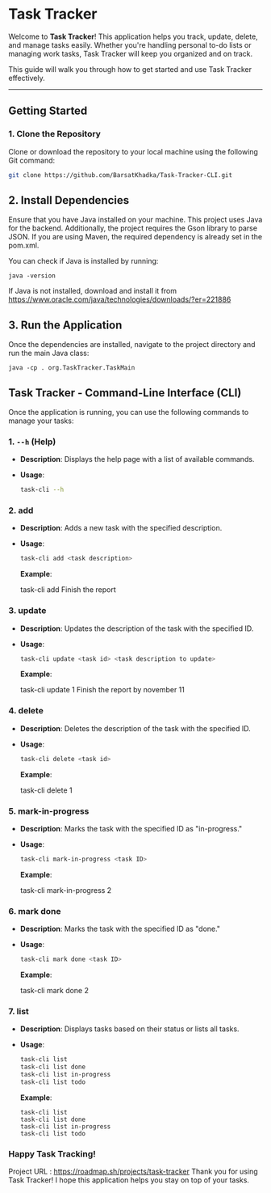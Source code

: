 # Task Tracker

Welcome to **Task Tracker**! This application helps you track, update, delete, and manage tasks easily. Whether you're handling personal to-do lists or managing work tasks, Task Tracker will keep you organized and on track.

This guide will walk you through how to get started and use Task Tracker effectively.

---

## Getting Started

### 1. Clone the Repository

Clone or download the repository to your local machine using the following Git command:

```bash
git clone https://github.com/BarsatKhadka/Task-Tracker-CLI.git
```

## 2. Install Dependencies

Ensure that you have Java installed on your machine. This project uses Java for the backend. Additionally, the project requires the Gson library to parse JSON. If you are using Maven, the required dependency is already set in the pom.xml.

You can check if Java is installed by running:
```
java -version
```
If Java is not installed, download and install it from https://www.oracle.com/java/technologies/downloads/?er=221886

## 3. Run the Application

Once the dependencies are installed, navigate to the project directory and run the main Java class:

```
java -cp . org.TaskTracker.TaskMain
```

## Task Tracker - Command-Line Interface (CLI)

Once the application is running, you can use the following commands to manage your tasks:
### 1. `--h` (Help)

- **Description**: Displays the help page with a list of available commands.
- **Usage**: 

  ```bash
  task-cli --h

### 2.  add

 - **Description**:  Adds a new task with the specified description.
- **Usage**: 

    ```bash
    task-cli add <task description>
    ```

    **Example**:

    task-cli add Finish the report

### 3.  update

 - **Description**:  Updates the description of the task with the specified ID.

- **Usage**: 

    ```bash
    task-cli update <task id> <task description to update>
    ```

    **Example**:

    task-cli update 1 Finish the report by november 11

### 4. delete

 - **Description**:  Deletes the description of the task with the specified ID.

- **Usage**: 

    ```bash
    task-cli delete <task id> 
    ```

    **Example**:

    task-cli delete 1 

### 5. mark-in-progress


 - **Description**:  Marks the task with the specified ID as "in-progress."

- **Usage**: 

    ```bash
    task-cli mark-in-progress <task ID> 

    ```

    **Example**:

    task-cli mark-in-progress 2

### 6. mark done

- **Description**:  Marks the task with the specified ID as "done."

- **Usage**: 

    ```bash
    task-cli mark done <task ID> 

    ```

    **Example**:

    task-cli mark done 2


### 7. list

- **Description**:  Displays tasks based on their status or lists all tasks.

- **Usage**: 

    ```bash
    task-cli list
    task-cli list done
    task-cli list in-progress
    task-cli list todo
    ```

    **Example**:

    ```
    task-cli list
    task-cli list done
    task-cli list in-progress
    task-cli list todo
    ```

### Happy Task Tracking!

Project URL : https://roadmap.sh/projects/task-tracker
Thank you for using Task Tracker! I hope this application helps you stay on top of your tasks.









